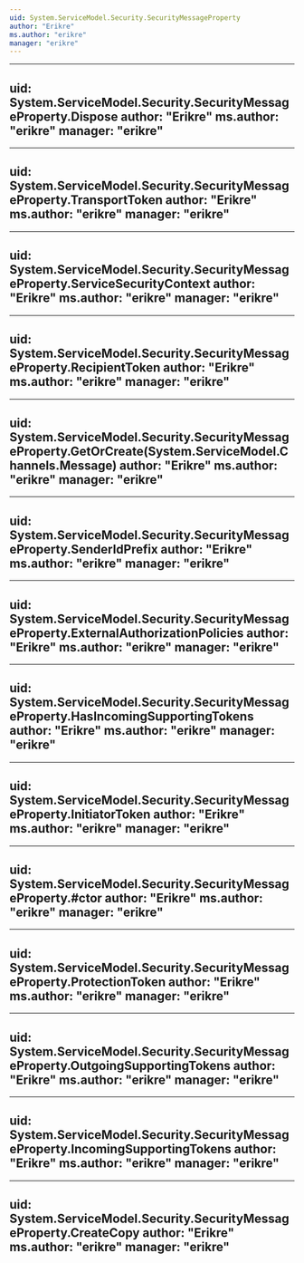 ```yaml
---
uid: System.ServiceModel.Security.SecurityMessageProperty
author: "Erikre"
ms.author: "erikre"
manager: "erikre"
---
```


---
uid: System.ServiceModel.Security.SecurityMessageProperty.Dispose
author: "Erikre"
ms.author: "erikre"
manager: "erikre"
---

---
uid: System.ServiceModel.Security.SecurityMessageProperty.TransportToken
author: "Erikre"
ms.author: "erikre"
manager: "erikre"
---

---
uid: System.ServiceModel.Security.SecurityMessageProperty.ServiceSecurityContext
author: "Erikre"
ms.author: "erikre"
manager: "erikre"
---

---
uid: System.ServiceModel.Security.SecurityMessageProperty.RecipientToken
author: "Erikre"
ms.author: "erikre"
manager: "erikre"
---

---
uid: System.ServiceModel.Security.SecurityMessageProperty.GetOrCreate(System.ServiceModel.Channels.Message)
author: "Erikre"
ms.author: "erikre"
manager: "erikre"
---

---
uid: System.ServiceModel.Security.SecurityMessageProperty.SenderIdPrefix
author: "Erikre"
ms.author: "erikre"
manager: "erikre"
---

---
uid: System.ServiceModel.Security.SecurityMessageProperty.ExternalAuthorizationPolicies
author: "Erikre"
ms.author: "erikre"
manager: "erikre"
---

---
uid: System.ServiceModel.Security.SecurityMessageProperty.HasIncomingSupportingTokens
author: "Erikre"
ms.author: "erikre"
manager: "erikre"
---

---
uid: System.ServiceModel.Security.SecurityMessageProperty.InitiatorToken
author: "Erikre"
ms.author: "erikre"
manager: "erikre"
---

---
uid: System.ServiceModel.Security.SecurityMessageProperty.#ctor
author: "Erikre"
ms.author: "erikre"
manager: "erikre"
---

---
uid: System.ServiceModel.Security.SecurityMessageProperty.ProtectionToken
author: "Erikre"
ms.author: "erikre"
manager: "erikre"
---

---
uid: System.ServiceModel.Security.SecurityMessageProperty.OutgoingSupportingTokens
author: "Erikre"
ms.author: "erikre"
manager: "erikre"
---

---
uid: System.ServiceModel.Security.SecurityMessageProperty.IncomingSupportingTokens
author: "Erikre"
ms.author: "erikre"
manager: "erikre"
---

---
uid: System.ServiceModel.Security.SecurityMessageProperty.CreateCopy
author: "Erikre"
ms.author: "erikre"
manager: "erikre"
---
